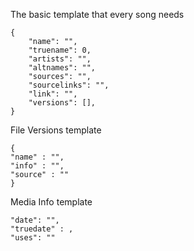 The basic template that every song needs

```
{
    "name": "",
    "truename": 0,
    "artists": "",
    "altnames": "",
    "sources": "",
    "sourcelinks": "",
    "link": "",
    "versions": [],
}
```

File Versions template

```
{
"name" : "",
"info" : "",
"source" : ""
}
```

Media Info template

```
"date": "",
"truedate" : ,
"uses": ""
```

